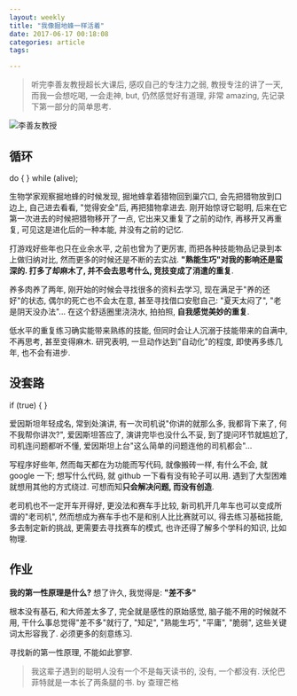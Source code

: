 ```yaml
---
layout: weekly
title: "我像掘地蜂一样活着"
date: 2017-06-17 00:18:08
categories: article
tags:

---
```


> 听完李善友教授超长大课后, 感叹自己的专注力之弱, 教授专注的讲了一天, 而我一会想吃喝, 一会走神, but, 仍然感觉好有道理, 非常 amazing, 先记录下第一部分的简单思考.

![李善友教授](http://upload-images.jianshu.io/upload_images/1286586-f41fcd70b0ea84ef.png?imageMogr2/auto-orient/strip%7CimageView2/2/w/1240)

## 循环

do {
} while (alive);

生物学家观察掘地蜂的时候发现, 掘地蜂拿着猎物回到巢穴口, 会先把猎物放到口边上, 自己进去看看, "觉得安全"后, 再把猎物拿进去. 刚开始惊讶它聪明, 后来在它第一次进去的时候把猎物移开了一点, 它出来又重复了之前的动作, 再移开又再重复, 可见这是进化后的一种本能, 并没有之前的记忆.

打游戏好些年也只在业余水平, 之前也曾为了更厉害, 而把各种技能物品记录到本上做归纳对比, 然而更多的时候还是不断的去实战. **"熟能生巧"**对我的影响还是蛮深的. 打多了却麻木了, 并不会去思考什么, 竞技变成了**消遣的重复**.

养多肉养了两年, 刚开始的时候会寻找很多的资料去学习, 现在满足于"养的还好"的状态, 偶尔的死亡也不会太在意, 甚至寻找借口安慰自己: "夏天太闷了", "老是阴天没办法"... 在这个舒适圈里浇浇水, 拍拍照, **自我感觉美妙的重复**.

低水平的重复练习确实能带来熟练的技能, 但同时会让人沉溺于技能带来的自满中, 不再思考, 甚至变得麻木. 研究表明, 一旦动作达到"自动化"的程度, 即使再多练几年, 也不会有进步.

## 没套路

if (true) {
}

爱因斯坦年轻成名, 常到处演讲, 有一次司机说"你讲的就那么多, 我都背下来了, 何不我帮你讲次?", 爱因斯坦答应了, 演讲完毕也没什么不妥, 到了提问环节就尴尬了, 司机连问题都听不懂, 爱因斯坦上台"这么简单的问题连他的司机都会"...

写程序好些年, 然而每天都在为功能而写代码, 就像搬砖一样, 有什么不会, 就 google 一下; 想写什么代码, 就 github 一下看有没有轮子可以用. 遇到了大型困难就想用其他的方式绕过. 可想而知**只会解决问题, 而没有创造**.

老司机也不一定开车开得好, 更没法和赛车手比较, 新司机开几年车也可以变成所谓的"老司机", 然而想成为赛车手也不是和别人比比赛就可以, 得去练习基础技能, 多去制定新的挑战, 更需要去寻找赛车的模式, 也许还得了解多个学科的知识, 比如物理.

## 作业

**我的第一性原理是什么?**
想了许久, 我觉得是: **"差不多"**

根本没有基石, 和大师差太多了, 完全就是感性的原始感觉, 脑子能不用的时候就不用, 干什么事总觉得"差不多"就行了, "知足", "熟能生巧", "平庸", "脆弱", 这些关键词太形容我了. 必须更多的刻意练习. 

寻找新的第一性原理, 不能如此寥寥.

> 我这辈子遇到的聪明人没有一个不是每天读书的, 没有, 一个都没有. 沃伦巴菲特就是一本长了两条腿的书.  by 查理芒格

